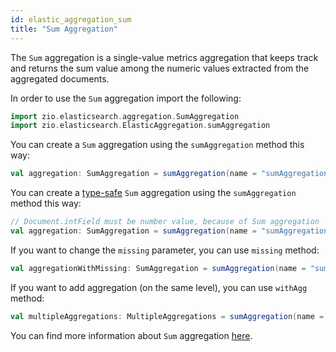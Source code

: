 ```yaml
---
id: elastic_aggregation_sum
title: "Sum Aggregation"
---
```


The `Sum` aggregation is a single-value metrics aggregation that keeps track and returns the sum value among the numeric values extracted from the aggregated documents.

In order to use the `Sum` aggregation import the following:
```scala
import zio.elasticsearch.aggregation.SumAggregation
import zio.elasticsearch.ElasticAggregation.sumAggregation
```

You can create a `Sum` aggregation using the `sumAggregation` method this way:
```scala
val aggregation: SumAggregation = sumAggregation(name = "sumAggregation", field = "intField")
```

You can create a [type-safe](https://lambdaworks.github.io/zio-elasticsearch/overview/overview_zio_prelude_schema) `Sum` aggregation using the `sumAggregation` method this way:
```scala
// Document.intField must be number value, because of Sum aggregation
val aggregation: SumAggregation = sumAggregation(name = "sumAggregation", field = Document.intField)
```

If you want to change the `missing` parameter, you can use `missing` method:
```scala
val aggregationWithMissing: SumAggregation = sumAggregation(name = "sumAggregation", field = Document.intField).missing(10.0)
```

If you want to add aggregation (on the same level), you can use `withAgg` method:
```scala
val multipleAggregations: MultipleAggregations = sumAggregation(name = "sumAggregation1", field = Document.intField).withAgg(sumAggregation(name = "sumAggregation2", field = Document.doubleField))
```

You can find more information about `Sum` aggregation [here](https://www.elastic.co/guide/en/elasticsearch/reference/7.17/search-aggregations-metrics-sum-aggregation.html).
